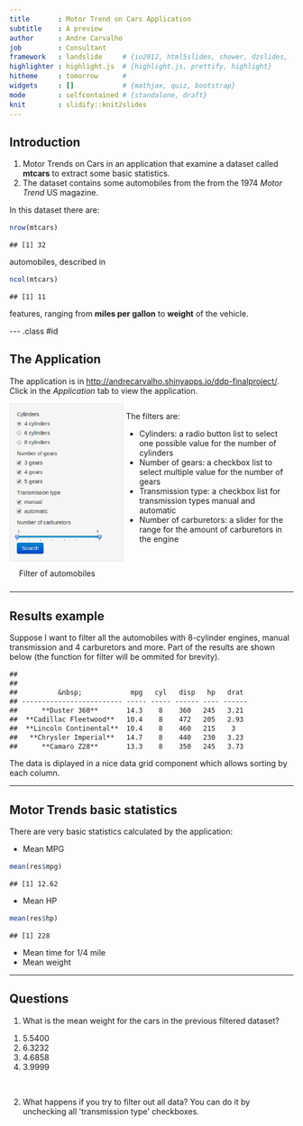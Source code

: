 ```yaml
---
title       : Motor Trend on Cars Application
subtitle    : A preview
author      : Andre Carvalho
job         : Consultant
framework   : landslide     # {io2012, html5slides, shower, dzslides, ...}
highlighter : highlight.js  # {highlight.js, prettify, highlight}
hitheme     : tomorrow      # 
widgets     : []            # {mathjax, quiz, bootstrap}
mode        : selfcontained # {standalone, draft}
knit        : slidify::knit2slides
---
```


## Introduction

1. Motor Trends on Cars in an application that examine a dataset called **mtcars** to extract some basic statistics.
2. The dataset contains some automobiles from the from the 1974 _Motor Trend_ US magazine.

In this dataset there are:


```r
nrow(mtcars)
```

```
## [1] 32
```

automobiles, described in


```r
ncol(mtcars)
```

```
## [1] 11
```

features, ranging from **miles per gallon** to **weight** of the vehicle.

--- .class #id 

## The Application

The application is in http://andrecarvalho.shinyapps.io/ddp-finalproject/. Click in the _Application_ tab to view the application.

<div style="width: 40%; display: inline-block">
    <picture>
        <img src="assets/img/filter.png" alt="Filter of automobiles by: cylinders, gears, transmission and number of carburetors">
        <legend style="margin: 10px 15px">Filter of automobiles</legend>
    </picure>
</div>

<div style="width: 59%; display: inline-block; float: right">
    <p>The filters are:</p>
    <ul>
        <li>Cylinders: a radio button list to select one possible value for the number of cylinders</li>
        <li>Number of gears: a checkbox list to select multiple value for the number of gears</li>
        <li>Transmission type: a checkbox list for transmission types manual and automatic</li>
        <li>Number of carburetors: a slider for the range for the amount of carburetors in the engine</li>
    </ul>
</div>

---

## Results example

Suppose I want to filter all the automobiles with 8-cylinder engines, manual transmission and 4 carburetors and more. Part of the results are shown below (the function for filter will be ommited for brevity).


```
## 
## 
##          &nbsp;            mpg   cyl   disp   hp   drat 
## ------------------------- ----- ----- ------ ---- ------
##      **Duster 360**       14.3    8    360   245   3.21 
##  **Cadillac Fleetwood**   10.4    8    472   205   2.93 
##  **Lincoln Continental**  10.4    8    460   215    3   
##   **Chrysler Imperial**   14.7    8    440   230   3.23 
##      **Camaro Z28**       13.3    8    350   245   3.73
```

The data is diplayed in a nice data grid component which allows sorting by each column.

---

## Motor Trends basic statistics

There are very basic statistics calculated by the application:

* Mean MPG

```r
mean(res$mpg)
```

```
## [1] 12.62
```

* Mean HP

```r
mean(res$hp)
```

```
## [1] 228
```

* Mean time for 1/4 mile
* Mean weight

---

## Questions

1) What is the mean weight for the cars in the previous filtered dataset?

1. 5.5400
2. 6.3232
3. 4.6858
4. 3.9999

<br>

2) What happens if you try to filter out all data? You can do it by unchecking all 'transmission type' checkboxes.
